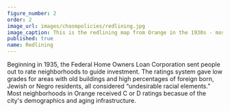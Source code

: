 ```yaml
---
figure_number: 2
order: 2
image_url: images/chasmpolicies/redlining.jpg
image_caption: This is the redlining map from Orange in the 1930s - most neighborhoods in Orange received C or D ratings
published: true
name: Redlining
---
```

Beginning in 1935, the Federal Home Owners Loan Corporation sent people out to rate neighborhoods to guide investment. The ratings system gave low grades for areas with old buildings and high percentages of foreign born, Jewish or Negro residents, all considered “undesirable racial elements.” Most neighborhoods in Orange received C or D ratings becasue of the city's demographics and aging infrastructure.
